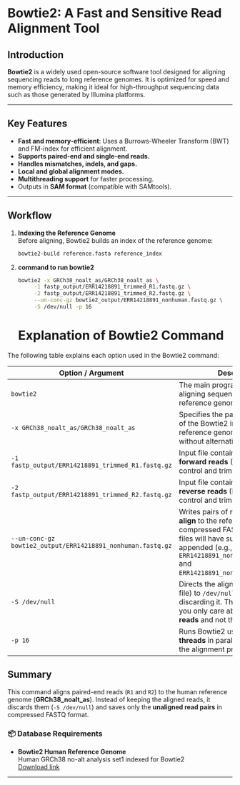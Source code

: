 # Bowtie2: A Fast and Sensitive Read Alignment Tool

## Introduction
**Bowtie2** is a widely used open-source software tool designed for aligning sequencing reads to long reference genomes. It is optimized for speed and memory efficiency, making it ideal for high-throughput sequencing data such as those generated by Illumina platforms.

---

## Key Features
- **Fast and memory-efficient**: Uses a Burrows-Wheeler Transform (BWT) and FM-index for efficient alignment.
- **Supports paired-end and single-end reads.**
- **Handles mismatches, indels, and gaps.**
- **Local and global alignment modes.**
- **Multithreading support** for faster processing.
- Outputs in **SAM format** (compatible with SAMtools).

---

## Workflow
1. **Indexing the Reference Genome**  
   Before aligning, Bowtie2 builds an index of the reference genome:
   ```bash
   bowtie2-build reference.fasta reference_index
2. **command to run bowtie2**
   ```bash
   bowtie2 -x GRCh38_noalt_as/GRCh38_noalt_as \
        -1 fastp_output/ERR14218891_trimmed_R1.fastq.gz \
        -2 fastp_output/ERR14218891_trimmed_R2.fastq.gz \
        --un-conc-gz bowtie2_output/ERR14218891_nonhuman.fastq.gz \
        -S /dev/null -p 16
    ```
   # Explanation of Bowtie2 Command

The following table explains each option used in the Bowtie2 command:

| **Option / Argument** | **Description** |
|------------------------|-----------------|
| `bowtie2` | The main program used for aligning sequencing reads to a reference genome. |
| `-x GRCh38_noalt_as/GRCh38_noalt_as` | Specifies the path and basename of the Bowtie2 index files for the reference genome (here, GRCh38 without alternative contigs). |
| `-1 fastp_output/ERR14218891_trimmed_R1.fastq.gz` | Input file containing **paired-end forward reads** (R1) after quality control and trimming with `fastp`. |
| `-2 fastp_output/ERR14218891_trimmed_R2.fastq.gz` | Input file containing **paired-end reverse reads** (R2) after quality control and trimming with `fastp`. |
| `--un-conc-gz bowtie2_output/ERR14218891_nonhuman.fastq.gz` | Writes pairs of reads that **do not align** to the reference genome into compressed FASTQ files. Output files will have suffixes `.1` and `.2` appended (e.g., `ERR14218891_nonhuman.1.fastq.gz` and `ERR14218891_nonhuman.2.fastq.gz`). |
| `-S /dev/null` | Directs the alignment output (SAM file) to `/dev/null`, effectively discarding it. This is useful when you only care about the **unaligned reads** and not the alignment itself. |
| `-p 16` | Runs Bowtie2 using **16 CPU threads** in parallel, speeding up the alignment process. |

## Summary
This command aligns paired-end reads (`R1` and `R2`) to the human reference genome (**GRCh38_noalt_as**). Instead of keeping the aligned reads, it discards them (`-S /dev/null`) and saves only the **unaligned read pairs** in compressed FASTQ format. 
### 📦 Database Requirements

- **Bowtie2 Human Reference Genome**  
  Human GRCh38 no-alt analysis set1 indexed for Bowtie2  
  [Download link](https://genome-idx.s3.amazonaws.com/bt/GRCh38_noalt_as.zip)

---

